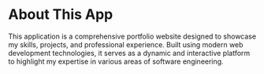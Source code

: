 # About This App
This application is a comprehensive portfolio website designed to showcase my skills, projects, and professional experience. Built using modern web development technologies, it serves as a dynamic and interactive platform to highlight my expertise in various areas of software engineering.